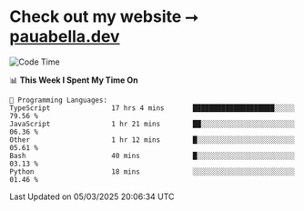 # Check out my website ⭢ [pauabella.dev](https://pauabella.dev)

<!--START_SECTION:waka-->
![Code Time](http://img.shields.io/badge/Code%20Time-4%2C161%20hrs%2036%20mins-blue)

📊 **This Week I Spent My Time On** 

```text
💬 Programming Languages: 
TypeScript               17 hrs 4 mins       ████████████████████░░░░░   79.56 % 
JavaScript               1 hr 21 mins        ██░░░░░░░░░░░░░░░░░░░░░░░   06.36 % 
Other                    1 hr 12 mins        █░░░░░░░░░░░░░░░░░░░░░░░░   05.61 % 
Bash                     40 mins             █░░░░░░░░░░░░░░░░░░░░░░░░   03.13 % 
Python                   18 mins             ░░░░░░░░░░░░░░░░░░░░░░░░░   01.46 % 
```


 Last Updated on 05/03/2025 20:06:34 UTC
<!--END_SECTION:waka-->
